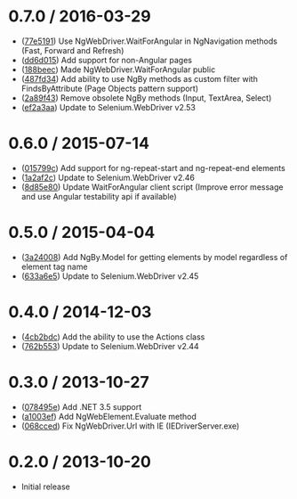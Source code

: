 0.7.0 / 2016-03-29
==================

* ([77e5191](https://github.com/bbaia/protractor-net/commit/77e519137117a41838c8000959afa4339f6ec4a2)) Use NgWebDriver.WaitForAngular in NgNavigation methods (Fast, Forward and Refresh)
* ([dd6d015](https://github.com/bbaia/protractor-net/commit/dd6d015b1bee0cfebee5201e845772ee4d280ff8)) Add support for non-Angular pages
* ([188beec](https://github.com/bbaia/protractor-net/commit/188beec9fce3d0a5f21748fda7899fd253f28d74)) Made NgWebDriver.WaitForAngular public
* ([487fd34](https://github.com/bbaia/protractor-net/commit/487fd34165bf57036215a6aedda039124a3da00c)) Add ability to use NgBy methods as custom filter with FindsByAttribute (Page Objects pattern support)
* ([2a89f43](https://github.com/bbaia/protractor-net/commit/2a89f43242e9c28e2645e194e09e5f437931dff8)) Remove obsolete NgBy methods (Input, TextArea, Select)
* ([ef2a3aa](https://github.com/bbaia/protractor-net/commit/ef2a3aa71fa115a882557848e388c8aa5169ae8c)) Update to Selenium.WebDriver v2.53

0.6.0 / 2015-07-14
==================

* ([015799c](https://github.com/bbaia/protractor-net/commit/015799c84fe45a62839a8e1fe585a23c8f7b0306)) Add support for ng-repeat-start and ng-repeat-end elements
* ([1a2af2c](https://github.com/bbaia/protractor-net/commit/1a2af2cf15ca83355c32e9c9ca5676c7831889c3)) Update to Selenium.WebDriver v2.46
* ([8d85e80](https://github.com/bbaia/protractor-net/commit/8d85e80104a1a5efc4ddacff164adf13f2f4e215)) Update WaitForAngular client script (Improve error message and use Angular testability api if available)

0.5.0 / 2015-04-04
==================

* ([3a24008](https://github.com/bbaia/protractor-net/commit/3a24008861b061f0c9b0e34cfa2f0b98ba3cc55b)) Add NgBy.Model for getting elements by model regardless of element tag name
* ([633a6e5](https://github.com/bbaia/protractor-net/commit/633a6e541a28860bfc1c041771a30821c03fa7a7)) Update to Selenium.WebDriver v2.45

0.4.0 / 2014-12-03
==================

* ([4cb2bdc](https://github.com/bbaia/protractor-net/commit/4cb2bdceb4d04175c230cce9b9def6102299673d)) Add the ability to use the Actions class
* ([762b553](https://github.com/bbaia/protractor-net/commit/762b553a0bbae65273f16d1362ca1088e21620ac)) Update to Selenium.WebDriver v2.44

0.3.0 / 2013-10-27
==================

* ([078495e](https://github.com/bbaia/protractor-net/commit/078495e024827e0947d0b54d59f8825c7f83ba5d)) Add .NET 3.5 support
* ([a1003ef](https://github.com/bbaia/protractor-net/commit/a1003ef980ee2ec1908c92d8aa09575062e14d6b)) Add NgWebElement.Evaluate method
* ([068cced](https://github.com/bbaia/protractor-net/commit/068cced5db43440bba6a6ff5b774bb02c1265084)) Fix NgWebDriver.Url with IE (IEDriverServer.exe)

0.2.0 / 2013-10-20
==================

* Initial release
